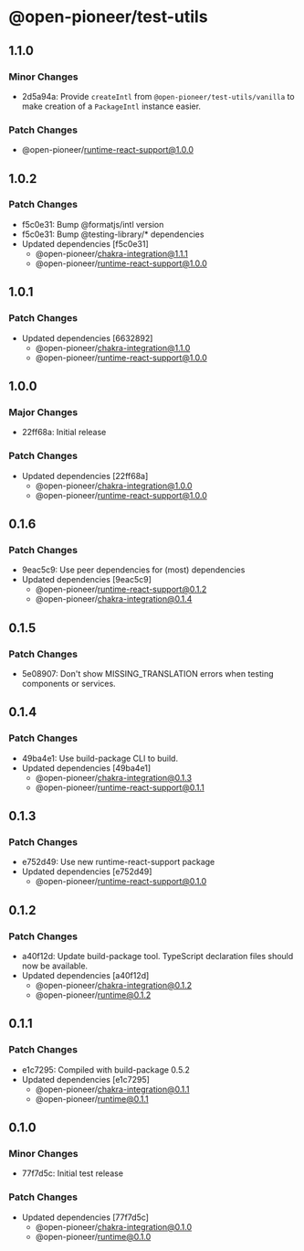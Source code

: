 # @open-pioneer/test-utils

## 1.1.0

### Minor Changes

-   2d5a94a: Provide `createIntl` from `@open-pioneer/test-utils/vanilla` to make creation of a `PackageIntl` instance easier.

### Patch Changes

-   @open-pioneer/runtime-react-support@1.0.0

## 1.0.2

### Patch Changes

-   f5c0e31: Bump @formatjs/intl version
-   f5c0e31: Bump @testing-library/\* dependencies
-   Updated dependencies [f5c0e31]
    -   @open-pioneer/chakra-integration@1.1.1
    -   @open-pioneer/runtime-react-support@1.0.0

## 1.0.1

### Patch Changes

-   Updated dependencies [6632892]
    -   @open-pioneer/chakra-integration@1.1.0
    -   @open-pioneer/runtime-react-support@1.0.0

## 1.0.0

### Major Changes

-   22ff68a: Initial release

### Patch Changes

-   Updated dependencies [22ff68a]
    -   @open-pioneer/chakra-integration@1.0.0
    -   @open-pioneer/runtime-react-support@1.0.0

## 0.1.6

### Patch Changes

-   9eac5c9: Use peer dependencies for (most) dependencies
-   Updated dependencies [9eac5c9]
    -   @open-pioneer/runtime-react-support@0.1.2
    -   @open-pioneer/chakra-integration@0.1.4

## 0.1.5

### Patch Changes

-   5e08907: Don't show MISSING_TRANSLATION errors when testing components or services.

## 0.1.4

### Patch Changes

-   49ba4e1: Use build-package CLI to build.
-   Updated dependencies [49ba4e1]
    -   @open-pioneer/chakra-integration@0.1.3
    -   @open-pioneer/runtime-react-support@0.1.1

## 0.1.3

### Patch Changes

-   e752d49: Use new runtime-react-support package
-   Updated dependencies [e752d49]
    -   @open-pioneer/runtime-react-support@0.1.0

## 0.1.2

### Patch Changes

-   a40f12d: Update build-package tool. TypeScript declaration files should now be available.
-   Updated dependencies [a40f12d]
    -   @open-pioneer/chakra-integration@0.1.2
    -   @open-pioneer/runtime@0.1.2

## 0.1.1

### Patch Changes

-   e1c7295: Compiled with build-package 0.5.2
-   Updated dependencies [e1c7295]
    -   @open-pioneer/chakra-integration@0.1.1
    -   @open-pioneer/runtime@0.1.1

## 0.1.0

### Minor Changes

-   77f7d5c: Initial test release

### Patch Changes

-   Updated dependencies [77f7d5c]
    -   @open-pioneer/chakra-integration@0.1.0
    -   @open-pioneer/runtime@0.1.0
